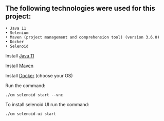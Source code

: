 ## The following technologies were used for this project:
	• Java 11  
	• Selenium
	• Maven (project management and comprehension tool) (version 3.6.0)
	• Docker
	• Selenoid


Install [Java 11](https://www.oracle.com/java/technologies/downloads/#java11-windows)

Install [Maven](https://maven.apache.org/install.html)

Install [Docker](https://docs.docker.com/install/)  (choose your OS)

Run the command:
```
./cm selenoid start --vnc
```

To install selenoid UI run the command:
```
./cm selenoid-ui start
``` 